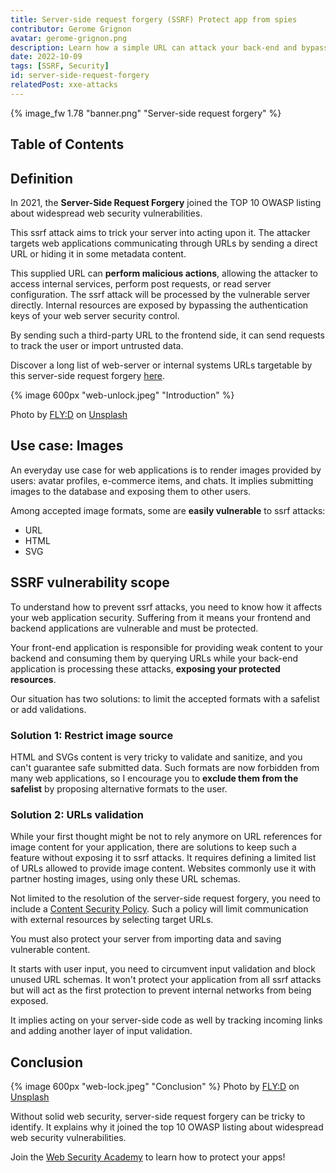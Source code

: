 ```yaml
---
title: Server-side request forgery (SSRF) Protect app from spies
contributor: Gerome Grignon
avatar: gerome-grignon.png
description: Learn how a simple URL can attack your back-end and bypass your server-side security
date: 2022-10-09
tags: [SSRF, Security]
id: server-side-request-forgery
relatedPost: xxe-attacks
---
```

{% image_fw 1.78 "banner.png" "Server-side request forgery" %}

## Table of Contents
<!-- toc -->

## Definition

In 2021, the **Server-Side Request Forgery** joined the TOP 10 OWASP listing about widespread web security vulnerabilities.

This ssrf attack aims to trick your server into acting upon it. The attacker targets web applications communicating through URLs by sending a direct URL or hiding it in some metadata content.

This supplied URL can **perform malicious actions**, allowing the attacker to access internal services, perform post requests, or read server configuration. The ssrf attack will be processed by the vulnerable server directly. Internal resources are exposed by bypassing the authentication keys of your web server security control.

By sending such a third-party URL to the frontend side, it can send requests to track the user or import untrusted data.

Discover a long list of web-server or internal systems URLs targetable by this server-side request forgery [here](https://github.com/swisskyrepo/PayloadsAllTheThings/tree/master/Server%20Side%20Request%20Forgery).

{% image 600px "web-unlock.jpeg" "Introduction" %}

Photo by [FLY:D](https://unsplash.com/@flyd2069) on [Unsplash](https://unsplash.com/s/photos/hacking)

## Use case: Images

An everyday use case for web applications is to render images provided by users: avatar profiles, e-commerce items, and chats. It implies submitting images to the database and exposing them to other users.

Among accepted image formats, some are **easily vulnerable** to ssrf attacks:

*   URL
*   HTML
*   SVG

## SSRF vulnerability scope

To understand how to prevent ssrf attacks, you need to know how it affects your web application security. Suffering from it means your frontend and backend applications are vulnerable and must be protected.

Your front-end application is responsible for providing weak content to your backend and consuming them by querying URLs while your back-end application is processing these attacks, **exposing your protected resources**.

Our situation has two solutions: to limit the accepted formats with a safelist or add validations.

### Solution 1: Restrict image source

HTML and SVGs content is very tricky to validate and sanitize, and you can't guarantee safe submitted data. Such formats are now forbidden from many web applications, so I encourage you to **exclude them from the safelist** by proposing alternative formats to the user.

### Solution 2: URLs validation

While your first thought might be not to rely anymore on URL references for image content for your application, there are solutions to keep such a feature without exposing it to ssrf attacks. It requires defining a limited list of URLs allowed to provide image content. Websites commonly use it with partner hosting images, using only these URL schemas.

Not limited to the resolution of the server-side request forgery, you need to include a [Content Security Policy](/content-security-policy-in-angular/). Such a policy will limit communication with external resources by selecting target URLs.

You must also protect your server from importing data and saving vulnerable content.

It starts with user input, you need to circumvent input validation and block unused URL schemas. It won't protect your application from all ssrf attacks but will act as the first protection to prevent internal networks from being exposed.

It implies acting on your server-side code as well by tracking incoming links and adding another layer of input validation.

## Conclusion

{% image 600px "web-lock.jpeg" "Conclusion" %}
Photo by [FLY:D](https://unsplash.com/@flyd2069) on [Unsplash](https://unsplash.com/s/photos/hacking)

Without solid web security, server-side request forgery can be tricky to identify. It explains why it joined the top 10 OWASP listing about widespread web security vulnerabilities.

Join the [Web Security Academy](https://websecurity-academy.com) to learn how to protect your apps!
